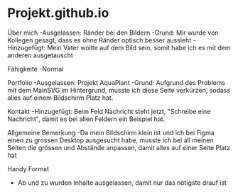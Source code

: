 # Projekt.github.io

Über mich
-Ausgelassen: Ränder bei den Bildern
-Grund: Mir wurde von Kollegen gesagt, dass es ohne Ränder optisch besser aussieht
-Hinzugefügt: Mein Vater wollte auf dem Bild sein, somit habe ich es mit dem anderen ausgetauscht

Fähigkeite
-Normal

Portfolio
-Ausgelassen: Projekt AquaPlant
-Grund: Aufgrund des Problems mit dem MainSVG im Hintergrund, musste ich diese Seite verkürzen, sodass alles auf einem Bildschirm Platz hat.

Kontakt
-Hinzugefügt: Beim Feld Nachricht steht jetzt, "Schreibe eine Nachricht", damit es bei allen Feldern ein Beispiel hat.

Allgemeine Bemerkung
-Da mein Bildschirm klein ist und ich bei Figma einen zu grossen Desktop ausgesucht habe, musste ich bei all meinen Seiten die grössen und Abstände anpassen, damit alles auf einer Seite Platz hat

Handy Format
- Ab und zu wurden Inhalte ausgelassen, damit nur das nötigste drauf ist
